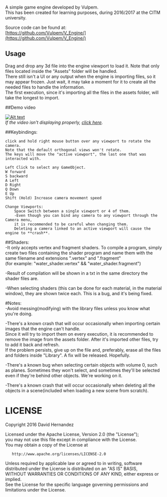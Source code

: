 A simple game engine developed by Vulpem.     
This has been created for learning purposes, during 2016/2017 at the CITM university.   

Source code can be found at:        
[https://github.com/Vulpem/V_Engine/](https://github.com/Vulpem/V_Engine/)   

## Usage

Drag and drop any 3d file into the engine viewport to load it. Note that only files located inside the "Assets" folder will be handled.   
There still isn't a UI or any output when the engine is importing files, so it may appear frozen. Just wait, it may take a moment
for it to create all the needed files to handle the information.   
The first execution, since it's importing all the files in the assets folder, will take the longest to import.   

##Demo video

[![Alt text](https://img.youtube.com/vi/iydIzaGG8Yw/0.jpg)](https://www.youtube.com/watch?v=iydIzaGG8Yw&t)   
*If the video isn't displaying properly, [click here](//https://youtu.be/iydIzaGG8Yw).*   


##Keybindings:  

	click and hold right mouse button over any viewport to rotate the camera.  
	Note that the default orthogonal views won't rotate.  
	The keys will move the "active viewport", the last one that was interacted with.  

	Left Click to select any GameObject.
	W forward  
	S backward  
	A Left  
	D Right  
	Q Down  
	E Up  
	Shift (Hold) Increase camera movement speed  
	
	Change Viewports:  
		Space Switch between a single viewport or 4 of them.  
		-Even though you can bind any camera to any viewport through the Camera menu,   
		it is recommended to be careful when changing them.  
		Deleting a camera linked to an active viewport will cause the engine to **crash**.  


##Shaders:    
-It only accepts vertex and fragment shaders. To compile a program, simply create two files containing the shader program and name them with the same filename and extensions ".vertex" and ".fragment"    
(for example: "water_shader.vertex" && "water_shader.fragment")    

-Result of compilation will be shown in a txt in the same directory the shader files are.    

-When selecting shaders (this can be done for each material, in the material window), they are shown twice each. This is a bug, and it's being fixed.    



#Notes:  
-Avoid messing(modifying) with the library files unless you know what you're doing.  

-There's a known crash that will occur occasionally when importing certain images that the engine can't handle.  
Since it will try to import them on every execution, it is recommended to remove the image from the assets folder. After it's
imported other files, try to add it back and refresh.  
	If the problem persists, give up on the file and, preferably, erase all the files and folders inside "Library". A fix will be released. Hopefully.  
 
-There's a known bug when selecting certain objects with volume 0, such as planes. Sometimes they won't select, and sometimes they'll be selected even if they're behind other objects. We're working on it.  

-There's a known crash that will occur occasionally when deleting all the objects in a scene(included when loading a new scene from scratch).


# LICENSE

 Copyright 2016 David Hernandez

   Licensed under the Apache License, Version 2.0 (the "License");    
   you may not use this file except in compliance with the License.    
   You may obtain a copy of the License at    

       http://www.apache.org/licenses/LICENSE-2.0

   Unless required by applicable law or agreed to in writing, software     
   distributed under the License is distributed on an "AS IS" BASIS,    
   WITHOUT WARRANTIES OR CONDITIONS OF ANY KIND, either express or implied.    
   See the License for the specific language governing permissions and    
   limitations under the License.
